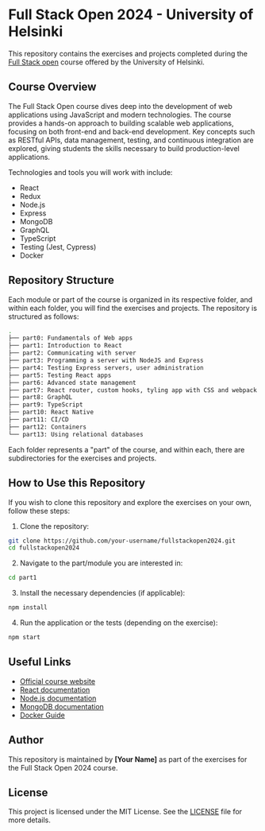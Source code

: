 # Full Stack Open 2024 - University of Helsinki

This repository contains the exercises and projects completed during the [Full Stack open](https://fullstackopen.com/en/)
 course offered by the University of Helsinki.

## Course Overview

The Full Stack Open course dives deep into the development of web applications using JavaScript and modern technologies. The course provides a hands-on approach to building scalable web applications, focusing on both front-end and back-end development. Key concepts such as RESTful APIs, data management, testing, and continuous integration are explored, giving students the skills necessary to build production-level applications.

Technologies and tools you will work with include:

- React
- Redux
- Node.js
- Express
- MongoDB
- GraphQL
- TypeScript
- Testing (Jest, Cypress)
- Docker

## Repository Structure

Each module or part of the course is organized in its respective folder, and within each folder, you will find the exercises and projects. The repository is structured as follows:

```bash
.
├── part0: Fundamentals of Web apps
├── part1: Introduction to React
├── part2: Communicating with server
├── part3: Programming a server with NodeJS and Express
├── part4: Testing Express servers, user administration
├── part5: Testing React apps
├── part6: Advanced state management
├── part7: React router, custom hooks, tyling app with CSS and webpack
├── part8: GraphQL
├── part9: TypeScript
├── part10: React Native
├── part11: CI/CD
├── part12: Containers
└── part13: Using relational databases
```

Each folder represents a "part" of the course, and within each, there are subdirectories for the exercises and projects.

## How to Use this Repository

If you wish to clone this repository and explore the exercises on your own, follow these steps:

1. Clone the repository:

```bash
git clone https://github.com/your-username/fullstackopen2024.git
cd fullstackopen2024
```

2. Navigate to the part/module you are interested in:

```bash
cd part1
```

3. Install the necessary dependencies (if applicable):

```bash
npm install
```

4. Run the application or the tests (depending on the exercise):

```bash
npm start
```

## Useful Links

- [Official course website](https://fullstackopen.com/en/)
- [React documentation](https://reactjs.org/)
- [Node.js documentation](https://nodejs.org/)
- [MongoDB documentation](https://www.mongodb.com/)
- [Docker Guide](https://docs.docker.com/)

## Author

This repository is maintained by **[Your Name]** as part of the exercises for the Full Stack Open 2024 course.

## License

This project is licensed under the MIT License. See the [LICENSE](LICENSE) file for more details.
